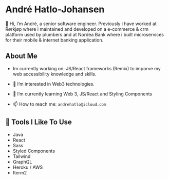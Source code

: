 # André Hatlo-Johansen

👋 Hi, I’m André, a senior software engineer. Previously i have worked at Rørkjøp where i maintained and developed on a e-commerce & crm platform used by plumbers and at Nordea Bank where i built microservices for their mobile & internet banking application.

## About Me
- Im currently working on: JS/React frameworks (Remix) to imporve my web accessibility knowledge and skills.

- 👀 I’m interested in Web3 technologies.


- 🌱 I’m currently learning Web 3, JS/React and Styling Components


- 📫 How to reach me: `andrehatlo@icloud.com`


## 🔧  Tools I Like To Use

- Java
- React
- Sass
- Styled Components 
- Tailwind
- GraphQL
- Heroku / AWS
- Iterm2


<!---
Andrehatlo/Andrehatlo is a ✨ special ✨ repository because its `README.md` (this file) appears on your GitHub profile.
You can click the Preview link to take a look at your changes.
--->
